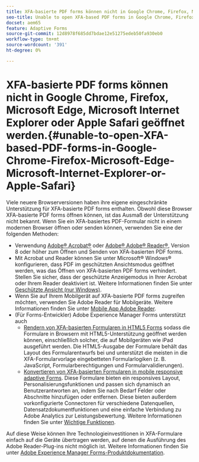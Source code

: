 ```yaml
---
title: XFA-basierte PDF forms können nicht in Google Chrome, Firefox, Microsoft Edge, Microsoft Internet Explorer oder Apple Safari geöffnet werden.
seo-title: Unable to open XFA-based PDF forms in Google Chrome, Firefox, Microsoft Edge, Microsoft Internet Explorer, or Apple Safari
docset: aem65
feature: Adaptive Forms
source-git-commit: 12d8978f685dd7bdae12e51275edeb50fa930eb0
workflow-type: tm+mt
source-wordcount: '391'
ht-degree: 0%

---
```



# XFA-basierte PDF forms können nicht in Google Chrome, Firefox, Microsoft Edge, Microsoft Internet Explorer oder Apple Safari geöffnet werden.{#unable-to-open-XFA-based-PDF-forms-in-Google-Chrome-Firefox-Microsoft-Edge-Microsoft-Internet-Explorer-or-Apple-Safari}

Viele neuere Browserversionen haben ihre eigene eingeschränkte Unterstützung für XFA-basierte PDF forms enthalten. Obwohl diese Browser XFA-basierte PDF forms öffnen können, ist das Ausmaß der Unterstützung nicht bekannt. Wenn Sie ein XFA-basiertes PDF-Formular nicht in einem modernen Browser öffnen oder senden können, verwenden Sie eine der folgenden Methoden:

* Verwendung [Adobe® Acrobat®](https://www.adobe.com/acrobat.html) oder [Adobe® Adobe® Reader®](https://get.adobe.com/de/reader/), Version 8 oder höher zum Öffnen und Senden von XFA-basierten PDF forms.
* Mit Acrobat und Reader können Sie unter Microsoft® Windows® konfigurieren, dass PDF im geschützten Ansichtsmodus geöffnet werden, was das Öffnen von XFA-basierten PDF forms verhindert. Stellen Sie sicher, dass der geschützte Anzeigemodus in Ihrer Acrobat oder Ihrem Reader deaktiviert ist. Weitere Informationen finden Sie unter [Geschützte Ansicht (nur Windows)](https://helpx.adobe.com/in/reader/using/protected-mode-windows.html).
* Wenn Sie auf Ihrem Mobilgerät auf XFA-basierte PDF forms zugreifen möchten, verwenden Sie Adobe Reader für Mobilgeräte. Weitere Informationen finden Sie unter [Mobile App Adobe Reader](https://www.adobe.com/in/acrobat/mobile/acrobat-reader.html).
* (Für Forms-Entwickler) Adobe Experience Manager Forms unterstützt auch
   * [Rendern von XFA-basierten Formularen in HTML5 Forms](https://experienceleague.adobe.com/docs/experience-manager-65/forms/html5-forms/introduction.html?#key-capabilities-of-html-forms-br) sodass die Formulare in Browsern mit HTML5-Unterstützung geöffnet werden können, einschließlich solcher, die auf Mobilgeräten wie iPad ausgeführt werden. Die HTML5-Ausgabe der Formulare behält das Layout des Formularentwurfs bei und unterstützt die meisten in die XFA-Formularvorlage eingebetteten Formularlogiken (z. B. JavaScript, Formularberechtigungen und Formularvalidierungen).
   * [Konvertieren von XFA-basierten Formularen in mobile responsive adaptive Forms](https://experienceleague.adobe.com/docs/experience-manager-65/forms/adaptive-forms-basic-authoring/creating-adaptive-form.html?#create-an-adaptive-form-based-on-an-xfa-form-template). Diese Formulare bieten ein responsives Layout, Personalisierungsfunktionen und passen sich dynamisch an Benutzerantworten an, indem Sie nach Bedarf Felder oder Abschnitte hinzufügen oder entfernen. Diese bieten außerdem vorkonfigurierte Connectoren für verschiedene Datenquellen, Datensatzdokumentfunktionen und eine einfache Verbindung zu Adobe Analytics zur Leistungsbewertung. Weitere Informationen finden Sie unter [Wichtige Funktionen](https://experienceleague.adobe.com/docs/experience-manager-cloud-service/content/forms/key-features.html).

Auf diese Weise können Ihre Technologieinvestitionen in XFA-Formulare einfach auf die Geräte übertragen werden, auf denen die Ausführung des Adobe Reader-Plug-ins nicht möglich ist. Weitere Informationen finden Sie unter [Adobe Experience Manager Forms-Produktdokumentation](https://experienceleague.adobe.com/docs/experience-manager-cloud-service/content/forms/home.html).
